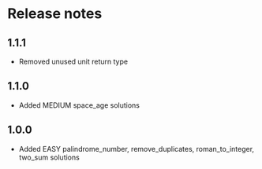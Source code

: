 # Release notes

## 1.1.1

- Removed unused unit return type

## 1.1.0

- Added MEDIUM space_age solutions

## 1.0.0

- Added EASY palindrome_number, remove_duplicates, roman_to_integer, two_sum solutions
